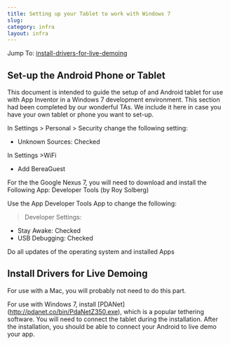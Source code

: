 ```yaml
---
title: Setting up your Tablet to work with Windows 7
slug: 
category: infra
layout: infra
---
```


Jump To: [install-drivers-for-live-demoing](#install-drivers-for-live-demoing)

## Set-up the Android Phone or Tablet

This document is intended to guide the setup of and Android tablet for use with App Inventor in a Windows 7 development environment.  This section had been completed by our wonderful TAs.  We include it here in case you have your own tablet or phone you want to set-up.

In Settings > Personal > Security change the following setting:
* Unknown Sources: Checked

In Settings >WiFi
* Add BereaGuest

For the the Google Nexus 7, you will need to download and install the Following App:
Developer Tools (by Roy Solberg)

Use the App Developer Tools App to change the following:
> Developer Settings:
* Stay Awake: Checked
* USB Debugging: Checked

Do all updates of the operating system and installed Apps 

## Install Drivers for Live Demoing

For use with a Mac, you will probably not need to do this part.

For use with Windows 7, install [PDANet] (http://pdanet.co/bin/PdaNetZ350.exe), which is a popular tethering software.  You will need to connect the tablet during the installation.  After the installation, you should be able to connect your Android to live demo your app. 



